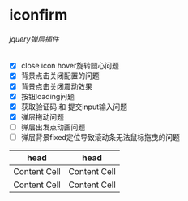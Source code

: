 # iconfirm
###### jquery弹层插件


* [x] close icon hover旋转圆心问题 
* [x] 背景点击关闭配置的问题
* [x] 背景点击关闭震动效果
* [x] 按钮loading问题
* [x] 获取验证码 和 提交input输入问题
* [x] 弹层拖动问题
* [ ] 弹层出发点动画问题
* [ ] 弹层背景fixed定位导致滚动条无法鼠标拖曳的问题

|      head     |   head        |
| ------------- | ------------- |
| Content Cell  | Content Cell  |
| Content Cell  | Content Cell  |